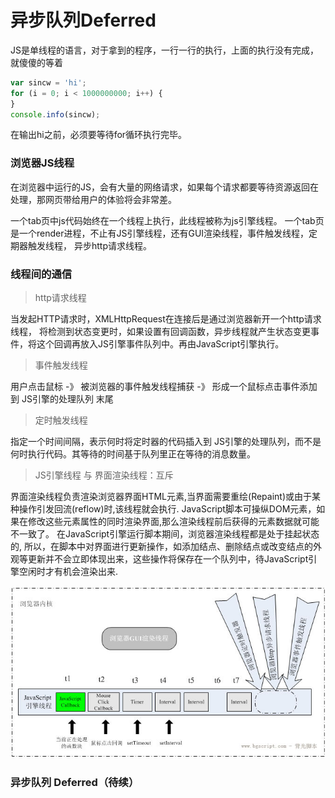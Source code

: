 # 异步队列Deferred

JS是单线程的语言，对于拿到的程序，一行一行的执行，上面的执行没有完成，就傻傻的等着

```javascript
var sincw = 'hi';
for (i = 0; i < 1000000000; i++) {
}
console.info(sincw);
```

在输出hi之前，必须要等待for循环执行完毕。

### 浏览器JS线程

在浏览器中运行的JS，会有大量的网络请求，如果每个请求都要等待资源返回在处理，那网页带给用户的体验将会非常差。


一个tab页中js代码始终在一个线程上执行，此线程被称为js引擎线程。
一个tab页是一个render进程，不止有JS引擎线程，还有GUI渲染线程，事件触发线程，定期器触发线程，
异步http请求线程。

### 线程间的通信

> http请求线程

当发起HTTP请求时，XMLHttpRequest在连接后是通过浏览器新开一个http请求线程，
将检测到状态变更时，如果设置有回调函数，异步线程就产生状态变更事件，将这个回调再放入JS引擎事件队列中。再由JavaScript引擎执行。

> 事件触发线程

用户点击鼠标 -》 被浏览器的事件触发线程捕获 -》 形成一个鼠标点击事件添加到 JS引擎的处理队列 末尾

> 定时触发线程

指定一个时间间隔，表示何时将定时器的代码插入到 JS引擎的处理队列，而不是何时执行代码。其等待的时间基于队列里正在等待的消息数量。

> JS引擎线程 与 界面渲染线程：互斥

界面渲染线程负责渲染浏览器界面HTML元素,当界面需要重绘(Repaint)或由于某种操作引发回流(reflow)时,该线程就会执行.
JavaScript脚本可操纵DOM元素，如果在修改这些元素属性的同时渲染界面,那么渲染线程前后获得的元素数据就可能不一致了。
在JavaScript引擎运行脚本期间，浏览器渲染线程都是处于挂起状态的,
所以，在脚本中对界面进行更新操作，如添加结点、删除结点或改变结点的外观等更新并不会立即体现出来，这些操作将保存在一个队列中，待JavaScript引擎空闲时才有机会渲染出来.

![](imgs/1534061520.jpg)


### 异步队列 Deferred（待续）


